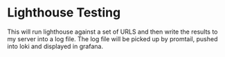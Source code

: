 # Lighthouse Testing

This will run lighthouse against a set of URLS and then write the results to my server into a log file.
The log file will be picked up by promtail, pushed into loki and displayed in grafana.

